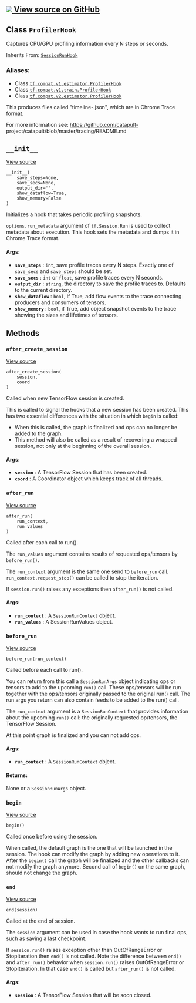 [ ![](https://tensorflow.google.cn/images/GitHub-Mark-32px.png) View source on
GitHub
](https://github.com/tensorflow/tensorflow/blob/r2.0/tensorflow/python/training/basic_session_run_hooks.py#L989-L1070)  
---  
  
## Class `ProfilerHook`

Captures CPU/GPU profiling information every N steps or seconds.

Inherits From:
[`SessionRunHook`](https://tensorflow.google.cn/api_docs/python/tf/estimator/SessionRunHook)

### Aliases:

  * Class [`tf.compat.v1.estimator.ProfilerHook`](/api_docs/python/tf/estimator/ProfilerHook)
  * Class [`tf.compat.v1.train.ProfilerHook`](/api_docs/python/tf/estimator/ProfilerHook)
  * Class [`tf.compat.v2.estimator.ProfilerHook`](/api_docs/python/tf/estimator/ProfilerHook)

This produces files called "timeline-.json", which are in Chrome Trace format.

For more information see: https://github.com/catapult-
project/catapult/blob/master/tracing/README.md

## `__init__`

[View
source](https://github.com/tensorflow/tensorflow/blob/r2.0/tensorflow/python/training/basic_session_run_hooks.py#L999-L1028)

    
    
    __init__(
        save_steps=None,
        save_secs=None,
        output_dir='',
        show_dataflow=True,
        show_memory=False
    )
    

Initializes a hook that takes periodic profiling snapshots.

`options.run_metadata` argument of `tf.Session.Run` is used to collect
metadata about execution. This hook sets the metadata and dumps it in Chrome
Trace format.

#### Args:

  * **`save_steps`** : `int`, save profile traces every N steps. Exactly one of `save_secs` and `save_steps` should be set.
  * **`save_secs`** : `int` or `float`, save profile traces every N seconds.
  * **`output_dir`** : `string`, the directory to save the profile traces to. Defaults to the current directory.
  * **`show_dataflow`** : `bool`, if True, add flow events to the trace connecting producers and consumers of tensors.
  * **`show_memory`** : `bool`, if True, add object snapshot events to the trace showing the sizes and lifetimes of tensors.

## Methods

### `after_create_session`

[View
source](https://github.com/tensorflow/tensorflow/blob/r2.0/tensorflow/python/training/session_run_hook.py#L112-L127)

    
    
    after_create_session(
        session,
        coord
    )
    

Called when new TensorFlow session is created.

This is called to signal the hooks that a new session has been created. This
has two essential differences with the situation in which `begin` is called:

  * When this is called, the graph is finalized and ops can no longer be added to the graph.
  * This method will also be called as a result of recovering a wrapped session, not only at the beginning of the overall session.

#### Args:

  * **`session`** : A TensorFlow Session that has been created.
  * **`coord`** : A Coordinator object which keeps track of all threads.

### `after_run`

[View
source](https://github.com/tensorflow/tensorflow/blob/r2.0/tensorflow/python/training/basic_session_run_hooks.py#L1047-L1062)

    
    
    after_run(
        run_context,
        run_values
    )
    

Called after each call to run().

The `run_values` argument contains results of requested ops/tensors by
`before_run()`.

The `run_context` argument is the same one send to `before_run` call.
`run_context.request_stop()` can be called to stop the iteration.

If `session.run()` raises any exceptions then `after_run()` is not called.

#### Args:

  * **`run_context`** : A `SessionRunContext` object.
  * **`run_values`** : A SessionRunValues object.

### `before_run`

[View
source](https://github.com/tensorflow/tensorflow/blob/r2.0/tensorflow/python/training/basic_session_run_hooks.py#L1036-L1045)

    
    
    before_run(run_context)
    

Called before each call to run().

You can return from this call a `SessionRunArgs` object indicating ops or
tensors to add to the upcoming `run()` call. These ops/tensors will be run
together with the ops/tensors originally passed to the original run() call.
The run args you return can also contain feeds to be added to the run() call.

The `run_context` argument is a `SessionRunContext` that provides information
about the upcoming `run()` call: the originally requested op/tensors, the
TensorFlow Session.

At this point graph is finalized and you can not add ops.

#### Args:

  * **`run_context`** : A `SessionRunContext` object.

#### Returns:

None or a `SessionRunArgs` object.

### `begin`

[View
source](https://github.com/tensorflow/tensorflow/blob/r2.0/tensorflow/python/training/basic_session_run_hooks.py#L1030-L1034)

    
    
    begin()
    

Called once before using the session.

When called, the default graph is the one that will be launched in the
session. The hook can modify the graph by adding new operations to it. After
the `begin()` call the graph will be finalized and the other callbacks can not
modify the graph anymore. Second call of `begin()` on the same graph, should
not change the graph.

### `end`

[View
source](https://github.com/tensorflow/tensorflow/blob/r2.0/tensorflow/python/training/session_run_hook.py#L171-L186)

    
    
    end(session)
    

Called at the end of session.

The `session` argument can be used in case the hook wants to run final ops,
such as saving a last checkpoint.

If `session.run()` raises exception other than OutOfRangeError or
StopIteration then `end()` is not called. Note the difference between `end()`
and `after_run()` behavior when `session.run()` raises OutOfRangeError or
StopIteration. In that case `end()` is called but `after_run()` is not called.

#### Args:

  * **`session`** : A TensorFlow Session that will be soon closed.


